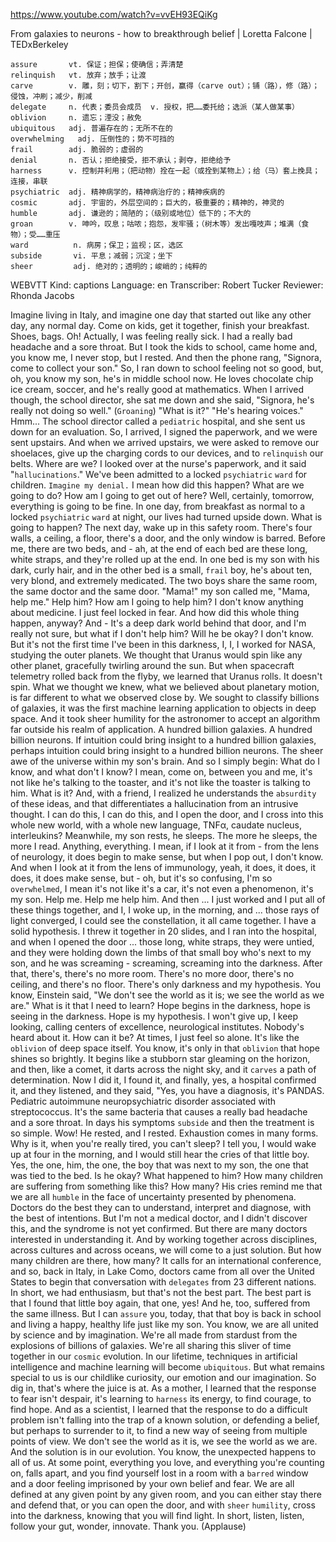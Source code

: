 
https://www.youtube.com/watch?v=vvEH93EQiKg

From galaxies to neurons - how to breakthrough belief | Loretta Falcone | TEDxBerkeley
```
assure       vt. 保证；担保；使确信；弄清楚
relinquish   vt. 放弃；放手；让渡
carve        v. 雕，刻；切下，割下；开创，赢得（carve out）；铺（路），修（路）；侵蚀，冲刷；减少，削减
delegate     n. 代表；委员会成员  v. 授权，把……委托给；选派（某人做某事）  
oblivion     n. 遗忘；湮没；赦免
ubiquitous   adj. 普遍存在的；无所不在的
overwhelming   adj. 压倒性的；势不可挡的  
frail        adj. 脆弱的；虚弱的
denial       n. 否认；拒绝接受，拒不承认；剥夺，拒绝给予
harness      v. 控制并利用；（把动物）拴在一起（或拴到某物上）；给（马）套上挽具；连接，串联      
psychiatric  adj. 精神病学的，精神病治疗的；精神疾病的  
cosmic       adj. 宇宙的，外层空间的；巨大的，极重要的；精神的，神灵的
humble       adj. 谦逊的；简陋的；（级别或地位）低下的；不大的
groan        v. 呻吟，叹息；咕哝；抱怨，发牢骚；（树木等）发出嘎吱声；堆满（食物）；受……重压  
ward          n. 病房；保卫；监视；区，选区
subside       vi. 平息；减弱；沉淀；坐下 
sheer         adj. 绝对的；透明的；峻峭的；纯粹的
``` 


WEBVTT Kind: captions Language: en Transcriber: Robert Tucker Reviewer: Rhonda Jacobs 


Imagine living in Italy, and imagine one day that started out like any other day, any normal day. Come on kids, get it together, finish your breakfast. Shoes, bags. Oh! Actually, I was feeling really sick. I had a really bad headache and a sore throat. But I took the kids to school, came home and, you know me, I never stop, but I rested. And then the phone rang, "Signora, come to collect your son." So, I ran down to school feeling not so good, but, oh, you know my son, he's in middle school now. He loves chocolate chip ice cream, soccer, and he's really good at mathematics. When I arrived though, the school director, she sat me down and she said, "Signora, he's really not doing so well." (`Groaning`) "What is it?" "He's hearing voices." Hmm... The school director called a `pediatric` hospital, and she sent us down for an evaluation. So, I arrived, I signed the paperwork, and we were sent upstairs. And when we arrived upstairs, we were asked to remove our shoelaces, give up the charging cords to our devices, and to `relinquish` our belts. Where are we? I looked over at the nurse's paperwork, and it said "`hallucinations`." We've been admitted to a locked `psychiatric` `ward` for children. `Imagine my denial.` I mean how did this happen? What are we going to do? How am I going to get out of here? Well, certainly, tomorrow, everything is going to be fine. In one day, from breakfast as normal to a locked `psychiatric` `ward` at night, our lives had turned upside down. What is going to happen? The next day, wake up in this safety room. There's four walls, a ceiling, a floor, there's a door, and the only window is barred. Before me, there are two beds, and - ah, at the end of each bed are these long, white straps, and they're rolled up at the end. In one bed is my son with his dark, curly hair, and in the other bed is a small, `frail` boy, he's about ten, very blond, and extremely medicated. The two boys share the same room, the same doctor and the same door. "Mama!" my son called me, "Mama, help me." Help him? How am I going to help him? I don't know anything about medicine. I just feel locked in fear. And how did this whole thing happen, anyway? And - It's a deep dark world behind that door, and I'm really not sure, but what if I don't help him? Will he be okay? I don't know. But it's not the first time I've been in this darkness, I, I, I worked for NASA, studying the outer planets. We thought that Uranus would spin like any other planet, gracefully twirling around the sun. But when spacecraft telemetry rolled back from the flyby, we learned that Uranus rolls. It doesn't spin. What we thought we knew, what we believed about planetary motion, is far different to what we observed close by. We sought to classify billions of galaxies, it was the first machine learning application to objects in deep space. And it took sheer humility for the astronomer to accept an algorithm far outside his realm of application. A hundred billion galaxies. A hundred billion neurons. If intuition could bring insight to a hundred billion galaxies, perhaps intuition could bring insight to a hundred billion neurons. The sheer awe of the universe within my son's brain. And so I simply begin: What do I know, and what don't I know? I mean, come on, between you and me, it's not like he's talking to the toaster, and it's not like the toaster is talking to him. What is it? And, with a friend, I realized he understands the `absurdity` of these ideas, and that differentiates a hallucination from an intrusive thought. I can do this, I can do this, and I open the door, and I cross into this whole new world, with a whole new language, TNFα, caudate nucleus, interleukins? Meanwhile, my son rests, he sleeps. The more he sleeps, the more I read. Anything, everything. I mean, if I look at it from - from the lens of neurology, it does begin to make sense, but when I pop out, I don't know. And when I look at it from the lens of immunology, yeah, it does, it does, it does, it does make sense, but - oh, but it's so confusing, I'm so `overwhelmed`, I mean it's not like it's a car, it's not even a phenomenon, it's my son. Help me. Help me help him. And then ... I just worked and I put all of these things together, and I, I woke up, in the morning, and ... those rays of light converged, I could see the constellation, it all came together. I have a solid hypothesis. I threw it together in 20 slides, and I ran into the hospital, and when I opened the door ... those long, white straps, they were untied, and they were holding down the limbs of that small boy who's next to my son, and he was screaming - screaming, screaming into the darkness. After that, there's, there's no more room. There's no more door, there's no ceiling, and there's no floor. There's only darkness and my hypothesis. You know, Einstein said, "We don't see the world as it is; we see the world as we are." What is it that I need to learn? Hope begins in the darkness, hope is seeing in the darkness. Hope is my hypothesis. I won't give up, I keep looking, calling centers of excellence, neurological institutes. Nobody's heard about it. How can it be? At times, I just feel so alone. It's like the `oblivion` of deep space itself. You know, it's only in that `oblivion` that hope shines so brightly. It begins like a stubborn star gleaming on the horizon, and then, like a comet, it darts across the night sky, and it `carves` a path of determination. Now I did it, I found it, and finally, yes, a hospital confirmed it, and they listened, and they said, "Yes, you have a diagnosis, it's PANDAS. Pediatric autoimmune neuropsychiatric disorder associated with streptococcus. It's the same bacteria that causes a really bad headache and a sore throat. In days his symptoms `subside` and then the treatment is so simple. Wow! He rested, and I rested. Exhaustion comes in many forms. Why is it, when you're really tired, you can't sleep? I tell you, I would wake up at four in the morning, and I would still hear the cries of that little boy. Yes, the one, him, the one, the boy that was next to my son, the one that was tied to the bed. Is he okay? What happened to him? How many children are suffering from something like this? How many? His cries remind me that we are all `humble` in the face of uncertainty presented by phenomena. Doctors do the best they can to understand, interpret and diagnose, with the best of intentions. But I'm not a medical doctor, and I didn't discover this, and the syndrome is not yet confirmed. But there are many doctors interested in understanding it. And by working together across disciplines, across cultures and across oceans, we will come to a just solution. But how many children are there, how many? It calls for an international conference, and so, back in Italy, in Lake Como, doctors came from all over the United States to begin that conversation with `delegates` from 23 different nations. In short, we had enthusiasm, but that's not the best part. The best part is that I found that little boy again, that one, yes! And he, too, suffered from the same illness. But I can `assure` you, today, that that boy is back in school and living a happy, healthy life just like my son. You know, we are all united by science and by imagination. We're all made from stardust from the explosions of billions of galaxies. We're all sharing this sliver of time together in our `cosmic` evolution. In our lifetime, techniques in artificial intelligence and machine learning will become `ubiquitous`. But what remains special to us is our childlike curiosity, our emotion and our imagination. So dig in, that's where the juice is at. As a mother, I learned that the response to fear isn't despair, it's learning to `harness` its energy, to find courage, to find hope. And as a scientist, I learned that the response to do a difficult problem isn't falling into the trap of a known solution, or defending a belief, but perhaps to surrender to it, to find a new way of seeing from multiple points of view. We don't see the world as it is, we see the world as we are. And the solution is in our evolution. You know, the unexpected happens to all of us. At some point, everything you love, and everything you're counting on, falls apart, and you find yourself lost in a room with a `barred` window and a door feeling imprisoned by your own belief and fear. We are all defined at any given point by any given room, and you can either stay there and defend that, or you can open the door, and with `sheer` `humility`, cross into the darkness, knowing that you will find light. In short, listen, listen, follow your gut, wonder, innovate. Thank you. (Applause) 
